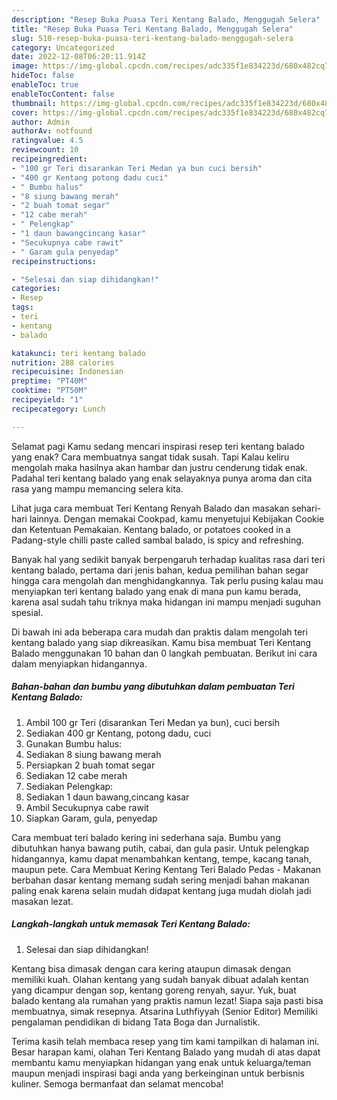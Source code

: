 ```yaml
---
description: "Resep Buka Puasa Teri Kentang Balado, Menggugah Selera"
title: "Resep Buka Puasa Teri Kentang Balado, Menggugah Selera"
slug: 510-resep-buka-puasa-teri-kentang-balado-menggugah-selera
category: Uncategorized
date: 2022-12-08T06:20:11.914Z
image: https://img-global.cpcdn.com/recipes/adc335f1e834223d/680x482cq70/teri-kentang-balado-foto-resep-utama.jpg
hideToc: false
enableToc: true
enableTocContent: false
thumbnail: https://img-global.cpcdn.com/recipes/adc335f1e834223d/680x482cq70/teri-kentang-balado-foto-resep-utama.jpg
cover: https://img-global.cpcdn.com/recipes/adc335f1e834223d/680x482cq70/teri-kentang-balado-foto-resep-utama.jpg
author: Admin
authorAv: notfound
ratingvalue: 4.5
reviewcount: 10
recipeingredient:
- "100 gr Teri disarankan Teri Medan ya bun cuci bersih"
- "400 gr Kentang potong dadu cuci"
- " Bumbu halus"
- "8 siung bawang merah"
- "2 buah tomat segar"
- "12 cabe merah"
- " Pelengkap"
- "1 daun bawangcincang kasar"
- "Secukupnya cabe rawit"
- " Garam gula penyedap"
recipeinstructions:

- "Selesai dan siap dihidangkan!"
categories:
- Resep
tags:
- teri
- kentang
- balado

katakunci: teri kentang balado 
nutrition: 288 calories
recipecuisine: Indonesian
preptime: "PT40M"
cooktime: "PT50M"
recipeyield: "1"
recipecategory: Lunch

---
```



Selamat pagi Kamu sedang mencari inspirasi resep teri kentang balado yang enak? Cara membuatnya sangat tidak susah. Tapi Kalau keliru mengolah maka hasilnya akan hambar dan justru cenderung tidak enak. Padahal teri kentang balado yang enak selayaknya punya aroma dan cita rasa yang mampu memancing selera kita.


Lihat juga cara membuat Teri Kentang Renyah Balado dan masakan sehari-hari lainnya. Dengan memakai Cookpad, kamu menyetujui Kebijakan Cookie dan Ketentuan Pemakaian. Kentang balado, or potatoes cooked in a Padang-style chilli paste called sambal balado, is spicy and refreshing.

Banyak hal yang sedikit banyak berpengaruh terhadap kualitas rasa dari teri kentang balado, pertama dari jenis bahan, kedua pemilihan bahan segar hingga cara mengolah dan menghidangkannya. Tak perlu pusing kalau mau menyiapkan teri kentang balado yang enak di mana pun kamu berada, karena asal sudah tahu triknya maka hidangan ini mampu menjadi suguhan spesial.


Di bawah ini ada beberapa cara mudah dan praktis dalam mengolah teri kentang balado yang siap dikreasikan. Kamu bisa membuat Teri Kentang Balado menggunakan 10 bahan dan 0 langkah pembuatan. Berikut ini cara dalam menyiapkan hidangannya.

<!--inarticleads1-->

##### Bahan-bahan dan bumbu yang dibutuhkan dalam pembuatan Teri Kentang Balado:

1. Ambil 100 gr Teri (disarankan Teri Medan ya bun), cuci bersih
1. Sediakan 400 gr Kentang, potong dadu, cuci
1. Gunakan  Bumbu halus:
1. Sediakan 8 siung bawang merah
1. Persiapkan 2 buah tomat segar
1. Sediakan 12 cabe merah
1. Sediakan  Pelengkap:
1. Sediakan 1 daun bawang,cincang kasar
1. Ambil Secukupnya cabe rawit
1. Siapkan  Garam, gula, penyedap


Cara membuat teri balado kering ini sederhana saja. Bumbu yang dibutuhkan hanya bawang putih, cabai, dan gula pasir. Untuk pelengkap hidangannya, kamu dapat menambahkan kentang, tempe, kacang tanah, maupun pete. Cara Membuat Kering Kentang Teri Balado Pedas - Makanan berbahan dasar kentang memang sudah sering menjadi bahan makanan paling enak karena selain mudah didapat kentang juga mudah diolah jadi masakan lezat. 

<!--inarticleads2-->

##### Langkah-langkah untuk memasak Teri Kentang Balado:


1. Selesai dan siap dihidangkan!

Kentang bisa dimasak dengan cara kering ataupun dimasak dengan memiliki kuah. Olahan kentang yang sudah banyak dibuat adalah kentan yang dicampur dengan sop, kentang goreng renyah, sayur. Yuk, buat balado kentang ala rumahan yang praktis namun lezat! Siapa saja pasti bisa membuatnya, simak resepnya. Atsarina Luthfiyyah (Senior Editor) Memiliki pengalaman pendidikan di bidang Tata Boga dan Jurnalistik. 

Terima kasih telah membaca resep yang tim kami tampilkan di halaman ini. Besar harapan kami, olahan Teri Kentang Balado yang mudah di atas dapat membantu kamu menyiapkan hidangan yang enak untuk keluarga/teman maupun menjadi inspirasi bagi anda yang berkeinginan untuk berbisnis kuliner. Semoga bermanfaat dan selamat mencoba!
